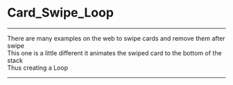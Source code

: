 <h1>Card_Swipe_Loop</h1>
<hr/>
<div>There are many examples on the web to swipe cards and remove them after swipe</div>
<div>This one is a little different it animates the swiped card to the bottom of the stack</div>
<div>Thus creating a Loop</div>
<hr/>
<a href="https://im5.ezgif.com/tmp/ezgif-5-721b83c539.gif" />
